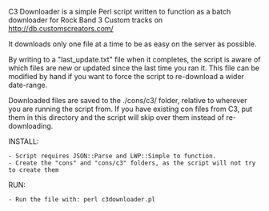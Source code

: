 C3 Downloader is a simple Perl script written to function as a batch downloader for Rock Band 3 Custom tracks on http://db.customscreators.com/

It downloads only one file at a time to be as easy on the server as possible.

By writing to a "last_update.txt" file when it completes, the script is aware of which files are new or updated since the last time you ran it.
This file can be modified by hand if you want to force the script to re-download a wider date-range.

Downloaded files are saved to the ./cons/c3/ folder, relative to wherever you are running the script from.
If you have existing con files from C3, put them in this directory and the script will skip over them instead of re-downloading.

INSTALL:

    - Script requires JSON::Parse and LWP::Simple to function.
    - Create the "cons" and "cons/c3" folders, as the script will not try to create them

RUN:

    - Run the file with: perl c3downloader.pl
